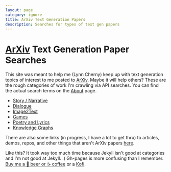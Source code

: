 ```yaml
---
layout: page
category: ignore
title: ArXiv Text Generation Papers
description: Searches for types of text gen papers
---
```


# [ArXiv](https://arxiv.org/) Text Generation Paper Searches

This site was meant to help me (Lynn Cherny) keep up with text generation topics of interest to me posted to [ArXiv](https://arxiv.org/). Maybe it will help others?  These are the rough categories of work I'm crawling via API searches.  You can find the actual search terms on the [About]({{site.url}}pages/about.html) page.

* [Story / Narrative]({{site.url}}categories/story/story.html)
* [Dialogue]({{site.url}}categories/dialogue/dialogue.html)
* [Image2Text]({{site.url}}categories/image2text/image2text.html)
* [Games]({{site.url}}categories/games/games.html)
* [Poetry and Lyrics]({{site.url}}categories/poetry/poetry.html)
* [Knowledge Graphs]({{site.url}}categories/knowledge/knowledge.html)

There are also some links (in progress, I have a lot to get thru) to articles, demos, repos, and other things that aren't ArXiv papers [here]({{site.url}}pages/non_arxiv_links.html).

Like this?  It took way too much time because Jekyll isn't good at categories and I'm not good at Jekyll. :)  Gh-pages is more confusing than I remember.  [Buy me a 🍺 beer or ☕ coffee](https://www.buymeacoffee.com/svcB4UR) or a [Kofi](https://ko-fi.com/arnicas).